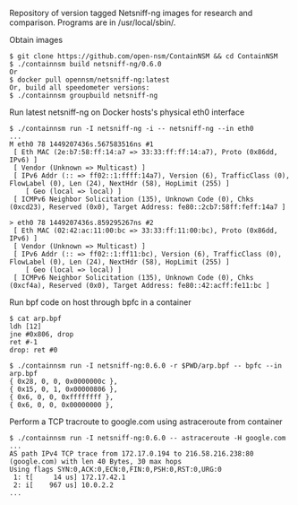 Repository of version tagged Netsniff-ng images for research and comparison.
Programs are in /usr/local/sbin/.

Obtain images

```
$ git clone https://github.com/open-nsm/ContainNSM && cd ContainNSM
$ ./containnsm build netsniff-ng/0.6.0
Or
$ docker pull opennsm/netsniff-ng:latest
Or, build all speedometer versions:
$ ./containnsm groupbuild netsniff-ng
```

Run latest netsniff-ng on Docker hosts's physical eth0 interface

```
$ ./containnsm run -I netsniff-ng -i -- netsniff-ng --in eth0
...
M eth0 78 1449207436s.567583516ns #1
 [ Eth MAC (2e:b7:58:ff:14:a7 => 33:33:ff:ff:14:a7), Proto (0x86dd, IPv6) ]
 [ Vendor (Unknown => Multicast) ]
 [ IPv6 Addr (:: => ff02::1:ffff:14a7), Version (6), TrafficClass (0), FlowLabel (0), Len (24), NextHdr (58), HopLimit (255) ]
    [ Geo (local => local) ]
 [ ICMPv6 Neighbor Solicitation (135), Unknown Code (0), Chks (0xcd23), Reserved (0x0), Target Address: fe80::2cb7:58ff:feff:14a7 ]

> eth0 78 1449207436s.859295267ns #2
 [ Eth MAC (02:42:ac:11:00:bc => 33:33:ff:11:00:bc), Proto (0x86dd, IPv6) ]
 [ Vendor (Unknown => Multicast) ]
 [ IPv6 Addr (:: => ff02::1:ff11:bc), Version (6), TrafficClass (0), FlowLabel (0), Len (24), NextHdr (58), HopLimit (255) ]
    [ Geo (local => local) ]
 [ ICMPv6 Neighbor Solicitation (135), Unknown Code (0), Chks (0xcf4a), Reserved (0x0), Target Address: fe80::42:acff:fe11:bc ]
```

Run bpf code on host through bpfc in a container

```
$ cat arp.bpf
ldh [12]
jne #0x806, drop
ret #-1
drop: ret #0

$ ./containnsm run -I netsniff-ng:0.6.0 -r $PWD/arp.bpf -- bpfc --in arp.bpf
{ 0x28, 0, 0, 0x0000000c },
{ 0x15, 0, 1, 0x00000806 },
{ 0x6, 0, 0, 0xffffffff },
{ 0x6, 0, 0, 0x00000000 },
```

Perform a TCP tracroute to google.com using astraceroute from container

```
$ ./containnsm run -I netsniff-ng:0.6.0 -- astraceroute -H google.com
...
AS path IPv4 TCP trace from 172.17.0.194 to 216.58.216.238:80 (google.com) with len 40 Bytes, 30 max hops
Using flags SYN:0,ACK:0,ECN:0,FIN:0,PSH:0,RST:0,URG:0
 1: t[     14 us] 172.17.42.1
 2: i[    967 us] 10.0.2.2
...
```
